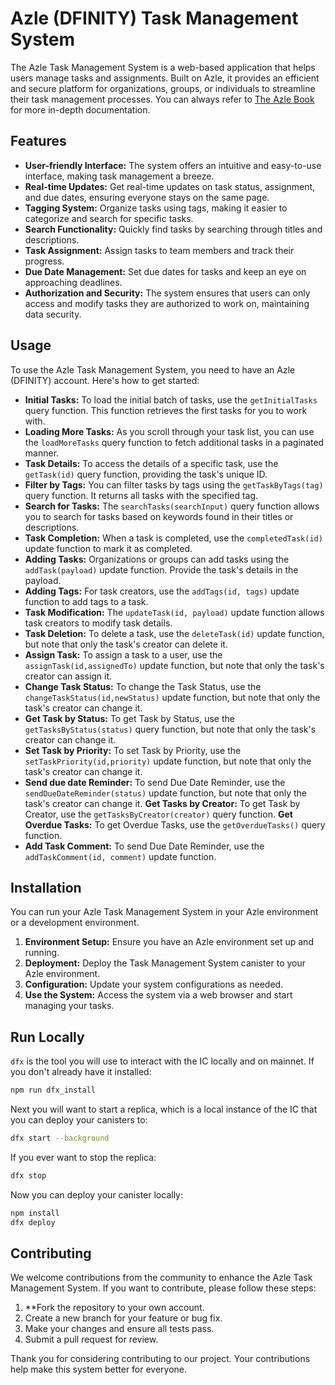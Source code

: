 # Azle (DFINITY) Task Management System


The Azle Task Management System is a web-based application that helps users manage tasks and assignments. Built on Azle, it provides an efficient and secure platform for organizations, groups, or individuals to streamline their task management processes. You can always refer to [The Azle Book](https://demergent-labs.github.io/azle/) for more in-depth documentation.

## Features

- **User-friendly Interface:** The system offers an intuitive and easy-to-use interface, making task management a breeze.
- **Real-time Updates:** Get real-time updates on task status, assignment, and due dates, ensuring everyone stays on the same page.
- **Tagging System:** Organize tasks using tags, making it easier to categorize and search for specific tasks.
- **Search Functionality:** Quickly find tasks by searching through titles and descriptions.
- **Task Assignment:** Assign tasks to team members and track their progress.
- **Due Date Management:** Set due dates for tasks and keep an eye on approaching deadlines.
- **Authorization and Security:** The system ensures that users can only access and modify tasks they are authorized to work on, maintaining data security.

## Usage

To use the Azle Task Management System, you need to have an Azle (DFINITY) account. Here's how to get started:

- **Initial Tasks:** To load the initial batch of tasks, use the `getInitialTasks` query function. This function retrieves the first tasks for you to work with.
- **Loading More Tasks:** As you scroll through your task list, you can use the `loadMoreTasks` query function to fetch additional tasks in a paginated manner.
- **Task Details:** To access the details of a specific task, use the `getTask(id)` query function, providing the task's unique ID.
- **Filter by Tags:** You can filter tasks by tags using the `getTaskByTags(tag)` query function. It returns all tasks with the specified tag.
- **Search for Tasks:** The `searchTasks(searchInput)` query function allows you to search for tasks based on keywords found in their titles or descriptions.
- **Task Completion:** When a task is completed, use the `completedTask(id)` update function to mark it as completed.
- **Adding Tasks:** Organizations or groups can add tasks using the `addTask(payload)` update function. Provide the task's details in the payload.
- **Adding Tags:** For task creators, use the `addTags(id, tags)` update function to add tags to a task.
- **Task Modification:** The `updateTask(id, payload)` update function allows task creators to modify task details.
- **Task Deletion:** To delete a task, use the `deleteTask(id)` update function, but note that only the task's creator can delete it.
- **Assign Task:** To assign a task to a user, use the `assignTask(id,assignedTo)` update function, but note that only the task's creator can assign it.
- **Change Task Status:** To change the Task Status, use the `changeTaskStatus(id,newStatus)` update function, but note that only the task's creator can change it.
- **Get Task by Status:** To get Task by Status, use the `getTasksByStatus(status)` query function, but note that only the task's creator can change it.
- **Set Task by Priority:** To set Task by Priority, use the `setTaskPriority(id,priority)` update function, but note that only the task's creator can change it.
- **Send due date Reminder:** To send Due Date Reminder, use the `sendDueDateReminder(status)` update function, but note that only the task's creator can change it.
 **Get Tasks by Creator:** To get Task by Creator, use the `getTasksByCreator(creator)` query function.
 **Get Overdue Tasks:** To get Overdue Tasks, use the `getOverdueTasks()` query function.
- **Add Task Comment:** To send Due Date Reminder, use the `addTaskComment(id, comment)` update function.


## Installation

You can run your Azle Task Management System in your Azle environment or a development environment.

1. **Environment Setup:** Ensure you have an Azle environment set up and running.
2. **Deployment:** Deploy the Task Management System canister to your Azle environment.
3. **Configuration:** Update your system configurations as needed.
4. **Use the System:** Access the system via a web browser and start managing your tasks.


## Run Locally

`dfx` is the tool you will use to interact with the IC locally and on mainnet. If you don't already have it installed:

```bash
npm run dfx_install
```

Next you will want to start a replica, which is a local instance of the IC that you can deploy your canisters to:

```bash
dfx start --background
```

If you ever want to stop the replica:

```bash
dfx stop
```

Now you can deploy your canister locally:

```bash
npm install
dfx deploy
```

## Contributing

We welcome contributions from the community to enhance the Azle Task Management System. If you want to contribute, please follow these steps:

1. **Fork the repository to your own account.
2. Create a new branch for your feature or bug fix.
3. Make your changes and ensure all tests pass.
4. Submit a pull request for review.

Thank you for considering contributing to our project. Your contributions help make this system better for everyone.

